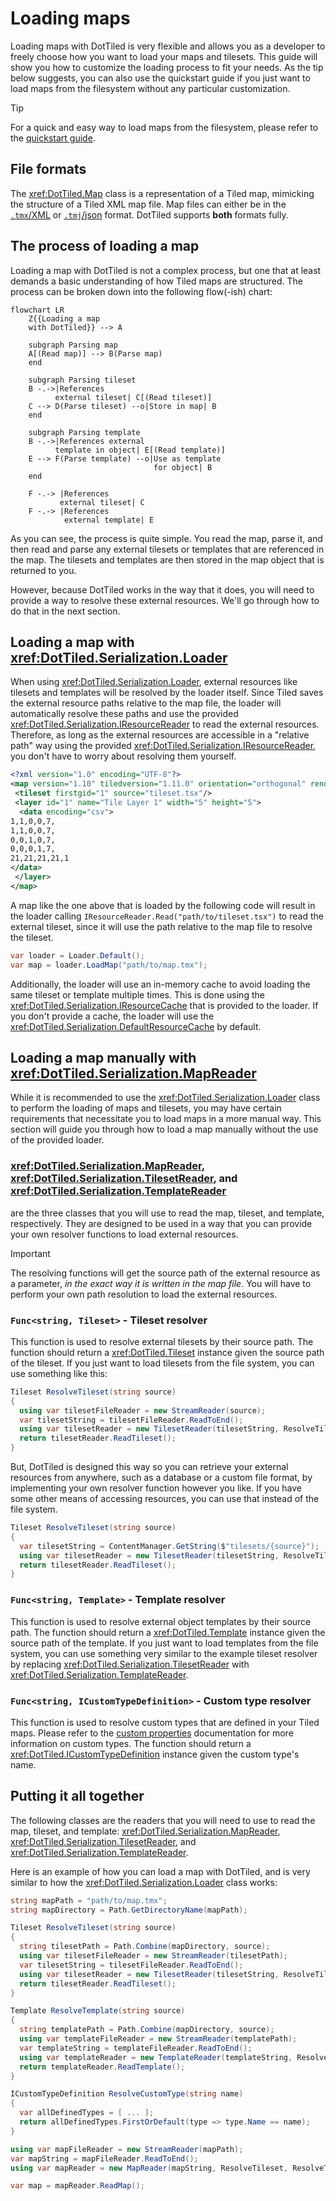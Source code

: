 # Loading maps

Loading maps with DotTiled is very flexible and allows you as a developer to freely choose how you want to load your maps and tilesets. This guide will show you how to customize the loading process to fit your needs. As the tip below suggests, you can also use the quickstart guide if you just want to load maps from the filesystem without any particular customization.

> [!TIP]
> For a quick and easy way to load maps from the filesystem, please refer to the [quickstart guide](../quickstart.md).

## File formats

The <xref:DotTiled.Map> class is a representation of a Tiled map, mimicking the structure of a Tiled XML map file. Map files can either be in the [`.tmx`/XML](https://doc.mapeditor.org/en/stable/reference/tmx-map-format/) or [`.tmj`/json](https://doc.mapeditor.org/en/stable/reference/json-map-format/) format. DotTiled supports **both** formats fully.

## The process of loading a map

Loading a map with DotTiled is not a complex process, but one that at least demands a basic understanding of how Tiled maps are structured. The process can be broken down into the following flow(-ish) chart:

```mermaid
flowchart LR
    Z{{Loading a map
    with DotTiled}} --> A

    subgraph Parsing map
    A[(Read map)] --> B(Parse map)
    end

    subgraph Parsing tileset
    B -.->|References
          external tileset| C[(Read tileset)]
    C --> D(Parse tileset) --o|Store in map| B
    end

    subgraph Parsing template
    B -.->|References external
          template in object| E[(Read template)]
    E --> F(Parse template) --o|Use as template
                                for object| B
    end

    F -.-> |References
           external tileset| C
    F -.-> |References
            external template| E
```

As you can see, the process is quite simple. You read the map, parse it, and then read and parse any external tilesets or templates that are referenced in the map. The tilesets and templates are then stored in the map object that is returned to you.

However, because DotTiled works in the way that it does, you will need to provide a way to resolve these external resources. We'll go through how to do that in the next section.

## Loading a map with <xref:DotTiled.Serialization.Loader>

When using <xref:DotTiled.Serialization.Loader>, external resources like tilesets and templates will be resolved by the loader itself. Since Tiled saves the external resource paths relative to the map file, the loader will automatically resolve these paths and use the provided <xref:DotTiled.Serialization.IResourceReader> to read the external resources. Therefore, as long as the external resources are accessible in a "relative path" way using the provided <xref:DotTiled.Serialization.IResourceReader>, you don't have to worry about resolving them yourself.

```xml
<?xml version="1.0" encoding="UTF-8"?>
<map version="1.10" tiledversion="1.11.0" orientation="orthogonal" renderorder="right-down" width="5" height="5" tilewidth="32" tileheight="32" infinite="0" nextlayerid="2" nextobjectid="1">
 <tileset firstgid="1" source="tileset.tsx"/>
 <layer id="1" name="Tile Layer 1" width="5" height="5">
  <data encoding="csv">
1,1,0,0,7,
1,1,0,0,7,
0,0,1,0,7,
0,0,0,1,7,
21,21,21,21,1
</data>
 </layer>
</map>
```

A map like the one above that is loaded by the following code will result in the loader calling `IResourceReader.Read("path/to/tileset.tsx")` to read the external tileset, since it will use the path relative to the map file to resolve the tileset.

```csharp
var loader = Loader.Default();
var map = loader.LoadMap("path/to/map.tmx");
```

Additionally, the loader will use an in-memory cache to avoid loading the same tileset or template multiple times. This is done using the <xref:DotTiled.Serialization.IResourceCache> that is provided to the loader. If you don't provide a cache, the loader will use the <xref:DotTiled.Serialization.DefaultResourceCache> by default.

## Loading a map manually with <xref:DotTiled.Serialization.MapReader>

While it is recommended to use the <xref:DotTiled.Serialization.Loader> class to perform the loading of maps and tilesets, you may have certain requirements that necessitate you to load maps in a more manual way. This section will guide you through how to load a map manually without the use of the provided loader.

### <xref:DotTiled.Serialization.MapReader>, <xref:DotTiled.Serialization.TilesetReader>, and <xref:DotTiled.Serialization.TemplateReader>

are the three classes that you will use to read the map, tileset, and template, respectively. They are designed to be used in a way that you can provide your own resolver functions to load external resources.

> [!IMPORTANT]
> The resolving functions will get the source path of the external resource as a parameter, _in the exact way it is written in the map file_. You will have to perform your own path resolution to load the external resources.

### `Func<string, Tileset>` - Tileset resolver

This function is used to resolve external tilesets by their source path. The function should return a <xref:DotTiled.Tileset> instance given the source path of the tileset. If you just want to load tilesets from the file system, you can use something like this:

```csharp
Tileset ResolveTileset(string source)
{
  using var tilesetFileReader = new StreamReader(source);
  var tilesetString = tilesetFileReader.ReadToEnd();
  using var tilesetReader = new TilesetReader(tilesetString, ResolveTileset, ResolveTemplate, ResolveCustomType);
  return tilesetReader.ReadTileset();
}
```

But, DotTiled is designed this way so you can retrieve your external resources from anywhere, such as a database or a custom file format, by implementing your own resolver function however you like. If you have some other means of accessing resources, you can use that instead of the file system.

```csharp
Tileset ResolveTileset(string source)
{
  var tilesetString = ContentManager.GetString($"tilesets/{source}");
  using var tilesetReader = new TilesetReader(tilesetString, ResolveTileset, ResolveTemplate, ResolveCustomType);
  return tilesetReader.ReadTileset();
}
```

### `Func<string, Template>` - Template resolver

This function is used to resolve external object templates by their source path. The function should return a <xref:DotTiled.Template> instance given the source path of the template. If you just want to load templates from the file system, you can use something very similar to the example tileset resolver by replacing <xref:DotTiled.Serialization.TilesetReader> with <xref:DotTiled.Serialization.TemplateReader>.

### `Func<string, ICustomTypeDefinition>` - Custom type resolver

This function is used to resolve custom types that are defined in your Tiled maps. Please refer to the [custom properties](custom-properties.md) documentation for more information on custom types. The function should return a <xref:DotTiled.ICustomTypeDefinition> instance given the custom type's name.

## Putting it all together

The following classes are the readers that you will need to use to read the map, tileset, and template: <xref:DotTiled.Serialization.MapReader>, <xref:DotTiled.Serialization.TilesetReader>, and <xref:DotTiled.Serialization.TemplateReader>.

Here is an example of how you can load a map with DotTiled, and is very similar to how the <xref:DotTiled.Serialization.Loader> class works:

```csharp
string mapPath = "path/to/map.tmx";
string mapDirectory = Path.GetDirectoryName(mapPath);

Tileset ResolveTileset(string source)
{
  string tilesetPath = Path.Combine(mapDirectory, source);
  using var tilesetFileReader = new StreamReader(tilesetPath);
  var tilesetString = tilesetFileReader.ReadToEnd();
  using var tilesetReader = new TilesetReader(tilesetString, ResolveTileset, ResolveTemplate, ResolveCustomType);
  return tilesetReader.ReadTileset();
}

Template ResolveTemplate(string source)
{
  string templatePath = Path.Combine(mapDirectory, source);
  using var templateFileReader = new StreamReader(templatePath);
  var templateString = templateFileReader.ReadToEnd();
  using var templateReader = new TemplateReader(templateString, ResolveTileset, ResolveTemplate, ResolveCustomType);
  return templateReader.ReadTemplate();
}

ICustomTypeDefinition ResolveCustomType(string name)
{
  var allDefinedTypes = [ ... ];
  return allDefinedTypes.FirstOrDefault(type => type.Name == name);
}

using var mapFileReader = new StreamReader(mapPath);
var mapString = mapFileReader.ReadToEnd();
using var mapReader = new MapReader(mapString, ResolveTileset, ResolveTemplate, ResolveCustomType);

var map = mapReader.ReadMap();
```
